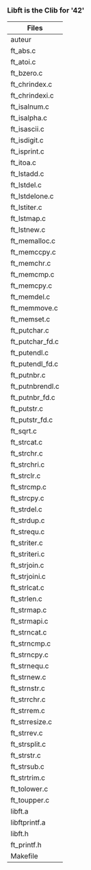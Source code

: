 ### Libft is the Clib for '42'

| Files |
|---------|
| auteur |
| ft_abs.c |
| ft_atoi.c |
| ft_bzero.c |
| ft_chrindex.c |
| ft_chrindexi.c |
| ft_isalnum.c |
| ft_isalpha.c |
| ft_isascii.c |
| ft_isdigit.c |
| ft_isprint.c |
| ft_itoa.c |
| ft_lstadd.c |
| ft_lstdel.c |
| ft_lstdelone.c |
| ft_lstiter.c |
| ft_lstmap.c |
| ft_lstnew.c |
| ft_memalloc.c |
| ft_memccpy.c |
| ft_memchr.c |
| ft_memcmp.c |
| ft_memcpy.c |
| ft_memdel.c |
| ft_memmove.c |
| ft_memset.c |
| ft_putchar.c |
| ft_putchar_fd.c |
| ft_putendl.c |
| ft_putendl_fd.c |
| ft_putnbr.c |
| ft_putnbrendl.c |
| ft_putnbr_fd.c |
| ft_putstr.c |
| ft_putstr_fd.c |
| ft_sqrt.c |
| ft_strcat.c |
| ft_strchr.c |
| ft_strchri.c |
| ft_strclr.c |
| ft_strcmp.c |
| ft_strcpy.c |
| ft_strdel.c |
| ft_strdup.c |
| ft_strequ.c |
| ft_striter.c |
| ft_striteri.c |
| ft_strjoin.c |
| ft_strjoini.c |
| ft_strlcat.c |
| ft_strlen.c |
| ft_strmap.c |
| ft_strmapi.c |
| ft_strncat.c |
| ft_strncmp.c |
| ft_strncpy.c |
| ft_strnequ.c |
| ft_strnew.c |
| ft_strnstr.c |
| ft_strrchr.c |
| ft_strrem.c |
| ft_strresize.c |
| ft_strrev.c |
| ft_strsplit.c |
| ft_strstr.c |
| ft_strsub.c |
| ft_strtrim.c |
| ft_tolower.c |
| ft_toupper.c |
| libft.a |
| libftprintf.a |
| libft.h |
| ft_printf.h |
| Makefile |